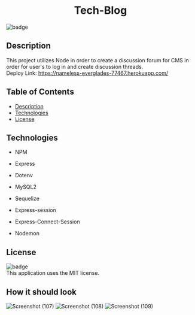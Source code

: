 #  <h1 align="center">Tech-Blog</h1>

  ![badge](https://img.shields.io/badge/license-MIT-blue)<br>
  
  ## Description
  This project utilizes Node in order to create a discussion forum for CMS in order for user's to log in and create discussion threads.
  </br>
  Deploy Link:
  https://nameless-everglades-77467.herokuapp.com/
  ## Table of Contents
  - [Description](#description)
  - [Technologies](#technologies)
  - [License](#license)

  ## Technologies
 - NPM
 - Express
 - Dotenv
 - MySQL2

 - Sequelize
 - Express-session
 - Express-Connect-Session
 - Nodemon


  ## License
  ![badge](https://img.shields.io/badge/license-MIT-blue)<br>
 This application uses the MIT license.
 
  ## How it should look
![Screenshot (107)](https://user-images.githubusercontent.com/84581536/135495004-b6c8eca5-e606-46f4-89c0-016c2b44a617.png)
![Screenshot (108)](https://user-images.githubusercontent.com/84581536/135495031-57e22006-32eb-4d29-ab8c-9482344ea565.png)
![Screenshot (109)](https://user-images.githubusercontent.com/84581536/135495052-1e93c142-e879-4eab-811f-572712f66c2d.png)

